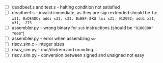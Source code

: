 - [ ] deadbeef.s and test.s - halting condition not satisfied
- [ ] deadbeef.s - invalid immediate, as they are sign extended
    should be `lui x31, 0xDEADC; addi x31, x31, 0xEEF`; aka:
    `lui x31, 912092; addi x31, x31, -273`
- [ ] assembler.py - wrong binary for `sub` instructions (should be `"0100000" "000"`)
- [ ] assembler.py - error when assembling `sw`
- [ ] riscv_sim.c - integer sizes
- [ ] riscv_sim.py - mul/div/rem and rounding
- [ ] riscv_sim.py - conversion between signed and unsigned not easy
